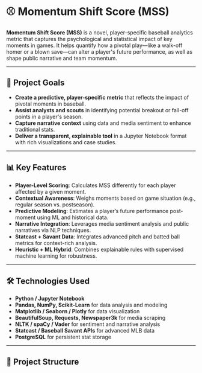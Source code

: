 # ⚾ Momentum Shift Score (MSS)

**Momentum Shift Score (MSS)** is a novel, player-specific baseball analytics metric that captures the psychological and statistical impact of key moments in games. It helps quantify how a pivotal play—like a walk-off homer or a blown save—can alter a player's future performance, as well as shape public narrative and team momentum.

---

## 🧠 Project Goals

- **Create a predictive, player-specific metric** that reflects the impact of pivotal moments in baseball.
- **Assist analysts and scouts** in identifying potential breakout or fall-off points in a player's season.
- **Capture narrative context** using data and media sentiment to enhance traditional stats.
- **Deliver a transparent, explainable tool** in a Jupyter Notebook format with rich visualizations and case studies.

---

## 📊 Key Features

- **Player-Level Scoring**: Calculates MSS differently for each player affected by a given moment.
- **Contextual Awareness**: Weighs moments based on game situation (e.g., regular season vs. postseason).
- **Predictive Modeling**: Estimates a player’s future performance post-moment using ML and historical data.
- **Narrative Integration**: Leverages media sentiment analysis and public narratives via NLP techniques.
- **Statcast + Savant Data**: Integrates advanced pitch and batted ball metrics for context-rich analysis.
- **Heuristic + ML Hybrid**: Combines explainable rules with supervised machine learning for robustness.

---

## 🛠️ Technologies Used

- **Python / Jupyter Notebook**
- **Pandas, NumPy, Scikit-Learn** for data analysis and modeling
- **Matplotlib / Seaborn / Plotly** for data visualization
- **BeautifulSoup, Requests, Newspaper3k** for media scraping
- **NLTK / spaCy / Vader** for sentiment and narrative analysis
- **Statcast / Baseball Savant APIs** for advanced MLB data
- **PostgreSQL** for persistent stat storage

---

## 📁 Project Structure

